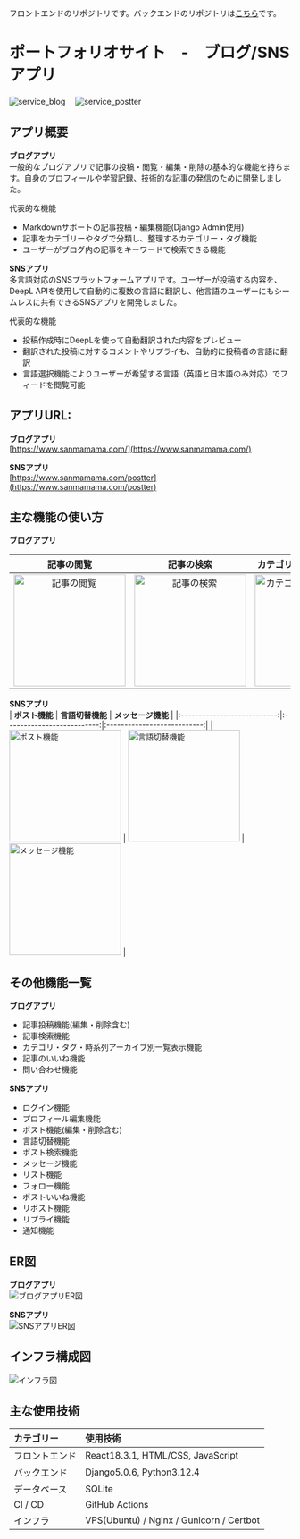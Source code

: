 フロントエンドのリポジトリです。バックエンドのリポジトリは<a href=https://github.com/sanmamama/portfolio_backend>こちら</a>です。  

# ポートフォリオサイト　-　ブログ/SNSアプリ
![service_blog](https://github.com/sanmamama/portfolio_frontend/blob/main/public/images/readme/blog.png)　
![service_postter](https://github.com/sanmamama/portfolio_frontend/blob/main/public/images/readme/postter.png)

## アプリ概要
**ブログアプリ**  
一般的なブログアプリで記事の投稿・閲覧・編集・削除の基本的な機能を持ちます。自身のプロフィールや学習記録、技術的な記事の発信のために開発しました。

代表的な機能  
- Markdownサポートの記事投稿・編集機能(Django Admin使用)  
- 記事をカテゴリーやタグで分類し、整理するカテゴリー・タグ機能  
- ユーザーがブログ内の記事をキーワードで検索できる機能  

**SNSアプリ**  
多言語対応のSNSプラットフォームアプリです。ユーザーが投稿する内容を、DeepL APIを使用して自動的に複数の言語に翻訳し、他言語のユーザーにもシームレスに共有できるSNSアプリを開発しました。  

代表的な機能    
- 投稿作成時にDeepLを使って自動翻訳された内容をプレビュー  
- 翻訳された投稿に対するコメントやリプライも、自動的に投稿者の言語に翻訳  
- 言語選択機能によりユーザーが希望する言語（英語と日本語のみ対応）でフィードを閲覧可能  

## アプリURL:  
**ブログアプリ**  
[https://www.sanmamama.com/](https://www.sanmamama.com/)  

**SNSアプリ**  
[https://www.sanmamama.com/postter](https://www.sanmamama.com/postter)  

## 主な機能の使い方
**ブログアプリ**

|        **記事の閲覧**        |         **記事の検索**          |      **カテゴリ等別一覧表示機能**       |
|:---------------------------:|:--------------------------:|:---------------------------:|
| <img src="public/images/readme/view.gif" alt="記事の閲覧" width="200"> | <img src="public/images/readme/search.gif" alt="記事の検索" width="200"> | <img src="public/images/readme/listview.gif" alt="カテゴリ等別一覧表示機能" width="200"> |

**SNSアプリ**  
|        **ポスト機能**        |         **言語切替機能**          |      **メッセージ機能**       |
|:---------------------------:|:--------------------------:|:---------------------------:|
| <img src="public/images/readme/post.gif" alt="ポスト機能" width="200"> | <img src="public/images/readme/translate.gif" alt="言語切替機能" width="200"> | <img src="public/images/readme/message.gif" alt="メッセージ機能" width="200"> |

## その他機能一覧  
**ブログアプリ**  
- 記事投稿機能(編集・削除含む)
- 記事検索機能
- カテゴリ・タグ・時系列アーカイブ別一覧表示機能
- 記事のいいね機能
- 問い合わせ機能

**SNSアプリ**  
- ログイン機能
- プロフィール編集機能
- ポスト機能(編集・削除含む)
- 言語切替機能
- ポスト検索機能
- メッセージ機能
- リスト機能
- フォロー機能
- ポストいいね機能
- リポスト機能
- リプライ機能
- 通知機能

## ER図
**ブログアプリ**    
![ブログアプリER図](public/images/readme/blog_er.dio.drawio.png)    
  
**SNSアプリ**    
![SNSアプリER図](public/images/readme/postter_er.dio.drawio.png)    

## インフラ構成図
![インフラ図](public/images/readme/infra-image.png)

## 主な使用技術
| カテゴリー | 使用技術 | 
|:-----------|:------------|
| フロントエンド | React18.3.1, HTML/CSS, JavaScript | 
| バックエンド | Django5.0.6, Python3.12.4 |
| データベース | SQLite |
| CI / CD | GitHub Actions |
| インフラ | VPS(Ubuntu) / Nginx / Gunicorn / Certbot |


